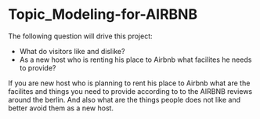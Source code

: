 # Topic_Modeling-for-AIRBNB

The following question will drive this project:  
* What do visitors like and dislike?
* As a new host who is renting his place to Airbnb what facilites he needs to provide?

If you are new host who is planning to rent his place to Airbnb what are the facilites and things you need to provide according to to the AIRBNB reviews around the berlin. And also what are the things people does not like and better avoid them as a new host.
